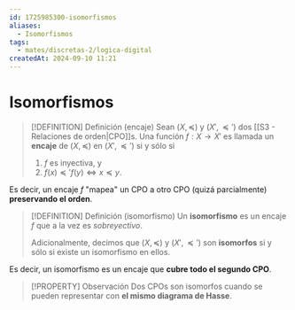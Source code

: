 ```yaml
---
id: 1725985300-isomorfismos
aliases:
  - Isomorfismos
tags:
  - mates/discretas-2/logica-digital
createdAt: 2024-09-10 11:21
---
```


# Isomorfismos

> [!DEFINITION] Definición (encaje)
> Sean $(X, \preceq)$ y $(X', \preceq')$ dos [[S3 - Relaciones de orden|CPO]]s. Una función $f : X \to X'$ es llamada un **encaje** de $(X, \preceq)$ en $(X', \preceq')$ si y sólo si
> 
> 1. $f$ es inyectiva, y
> 2. $f(x) \preceq' f(y) \iff x \preceq y$.

Es decir, un encaje $f$ "mapea" un CPO a otro CPO (quizá parcialmente) **preservando el orden**.

> [!DEFINITION] Definición (isomorfismo)
> Un **isomorfismo** es un encaje $f$ que a la vez es *sobreyectivo*.
> 
> Adicionalmente, decimos que $(X, \preceq)$ y $(X', \preceq')$ son **isomorfos** si y sólo si existe un isomorfismo en ellos.

Es decir, un isomorfismo es un encaje que **cubre todo el segundo CPO**.

> [!PROPERTY] Observación
> Dos CPOs son isomorfos cuando se pueden representar con **el mismo diagrama de Hasse**.
